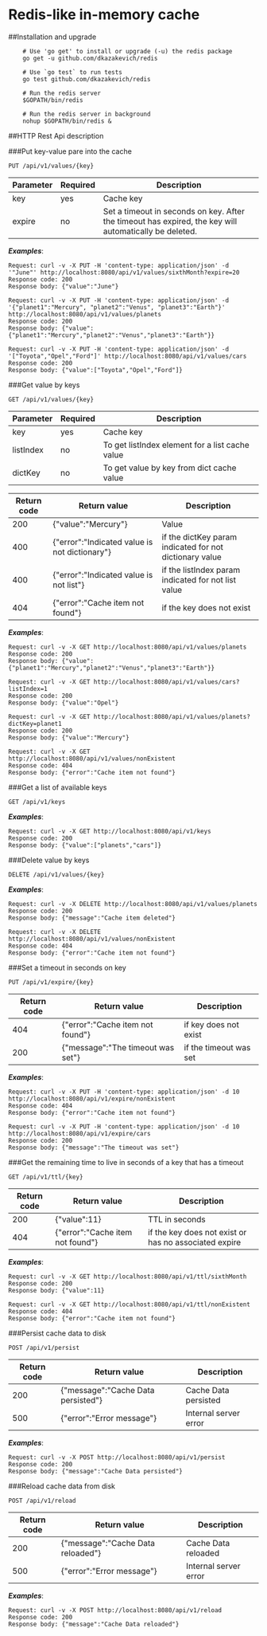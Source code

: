 # Redis-like in-memory cache

##Installation and upgrade

```
    # Use 'go get' to install or upgrade (-u) the redis package
    go get -u github.com/dkazakevich/redis
    
    # Use `go test` to run tests
    go test github.com/dkazakevich/redis
    
    # Run the redis server
    $GOPATH/bin/redis
    
    # Run the redis server in background
    nohup $GOPATH/bin/redis &
```

##HTTP Rest Api description

###Put key-value pare into the cache
```
PUT /api/v1/values/{key}
```
 Parameter | Required | Description
-----------|----------|------------------------------------------------------
 key       | yes      | Cache key
 expire    | no       | Set a timeout in seconds on key. After the timeout has expired, the key will automatically be deleted.
 
 _**Examples**_:
```
Request: curl -v -X PUT -H 'content-type: application/json' -d '"June"' http://localhost:8080/api/v1/values/sixthMonth?expire=20
Response code: 200
Response body: {"value":"June"}

Request: curl -v -X PUT -H 'content-type: application/json' -d '{"planet1":"Mercury", "planet2":"Venus", "planet3":"Earth"}' http://localhost:8080/api/v1/values/planets
Response code: 200
Response body: {"value":{"planet1":"Mercury","planet2":"Venus","planet3":"Earth"}}
            
Request: curl -v -X PUT -H 'content-type: application/json' -d '["Toyota","Opel","Ford"]' http://localhost:8080/api/v1/values/cars
Response code: 200
Response body: {"value":["Toyota","Opel","Ford"]}
```

###Get value by keys
```
GET /api/v1/values/{key}
```
 Parameter | Required | Description
-----------|----------|------------------------------------------------------
 key       | yes      | Cache key
 listIndex | no       | To get listIndex element for a list cache value
 dictKey   | no       | To get value by key from dict cache value
 
 Return code | Return value                                  | Description
-------------|-----------------------------------------------|---------------
 200         | {"value":"Mercury"}                           | Value
 400         | {"error":"Indicated value is not dictionary"} | if the dictKey param indicated for not dictionary value
 400         | {"error":"Indicated value is not list"}       | if the listIndex param indicated for not list value
 404         | {"error":"Cache item not found"}              | if the key does not exist
 
 _**Examples**_:
```
Request: curl -v -X GET http://localhost:8080/api/v1/values/planets
Response code: 200
Response body: {"value":{"planet1":"Mercury","planet2":"Venus","planet3":"Earth"}}

Request: curl -v -X GET http://localhost:8080/api/v1/values/cars?listIndex=1
Response code: 200
Response body: {"value":"Opel"}

Request: curl -v -X GET http://localhost:8080/api/v1/values/planets?dictKey=planet1
Response code: 200
Response body: {"value":"Mercury"}

Request: curl -v -X GET http://localhost:8080/api/v1/values/nonExistent
Response code: 404
Response body: {"error":"Cache item not found"}
```

###Get a list of available keys
```
GET /api/v1/keys
```

_**Examples**_:
```
Request: curl -v -X GET http://localhost:8080/api/v1/keys
Response code: 200
Response body: {"value":["planets","cars"]}
```

###Delete value by keys
```
DELETE /api/v1/values/{key}
```

 _**Examples**_:
```
Request: curl -v -X DELETE http://localhost:8080/api/v1/values/planets
Response code: 200
Response body: {"message":"Cache item deleted"}

Request: curl -v -X DELETE http://localhost:8080/api/v1/values/nonExistent
Response code: 404
Response body: {"error":"Cache item not found"}
```

###Set a timeout in seconds on key
```
PUT /api/v1/expire/{key}
```
 Return code | Return value                      | Description
-------------|-----------------------------------|------------------------------------------------------
 404         | {"error":"Cache item not found"}  | if key does not exist
 200         | {"message":"The timeout was set"} | if the timeout was set
 
 _**Examples**_:
```
Request: curl -v -X PUT -H 'content-type: application/json' -d 10 http://localhost:8080/api/v1/expire/nonExistent
Response code: 404
Response body: {"error":"Cache item not found"}

Request: curl -v -X PUT -H 'content-type: application/json' -d 10 http://localhost:8080/api/v1/expire/cars
Response code: 200
Response body: {"message":"The timeout was set"}
```

###Get the remaining time to live in seconds of a key that has a timeout
```
GET /api/v1/ttl/{key}
```

 Return code | Return value                      | Description
-------------|-----------------------------------|------------------
 200         | {"value":11}                      | TTL in seconds
 404         | {"error":"Cache item not found"}  | if the key does not exist or has no associated expire
   
 _**Examples**_:
```
Request: curl -v -X GET http://localhost:8080/api/v1/ttl/sixthMonth
Response code: 200
Response body: {"value":11}

Request: curl -v -X GET http://localhost:8080/api/v1/ttl/nonExistent
Response code: 404
Response body: {"error":"Cache item not found"}
```

###Persist cache data to disk
```
POST /api/v1/persist
```

 Return code | Return value                      | Description
-------------|-----------------------------------|------------------
 200         | {"message":"Cache Data persisted"}| Cache Data persisted
 500         | {"error":"Error message"}         | Internal server error
 
 _**Examples**_:
```
Request: curl -v -X POST http://localhost:8080/api/v1/persist
Response code: 200
Response body: {"message":"Cache Data persisted"}
```

###Reload cache data from disk
```
POST /api/v1/reload
```

 Return code | Return value                      | Description
-------------|-----------------------------------|------------------
 200         | {"message":"Cache Data reloaded"} | Cache Data reloaded
 500         | {"error":"Error message"}         | Internal server error
 
 _**Examples**_:
```
Request: curl -v -X POST http://localhost:8080/api/v1/reload
Response code: 200
Response body: {"message":"Cache Data reloaded"}
```